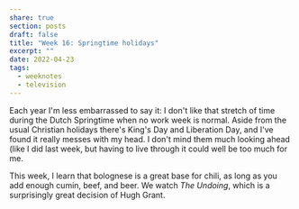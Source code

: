 ```yaml
---
share: true
section: posts
draft: false
title: "Week 16: Springtime holidays"
excerpt: ""
date: 2022-04-23
tags:
  - weeknotes
  - television
---
```



Each year I'm less embarrassed to say it: I don't like that stretch of time during the Dutch Springtime when no work week is normal. Aside from the usual Christian holidays there's King's Day and Liberation Day, and I've found it really messes with my head. I don't mind them much looking ahead (like I did last week, but having to live through it could well be too much for me. 

This week, I learn that bolognese is a great base for chili, as long as you add enough cumin, beef, and beer. We watch _The Undoing_, which is a surprisingly great decision of Hugh Grant. 
 